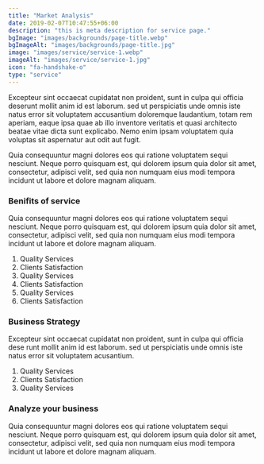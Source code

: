 ```yaml
---
title: "Market Analysis"
date: 2019-02-07T10:47:55+06:00
description: "this is meta description for service page."
bgImage: "images/backgrounds/page-title.webp"
bgImageAlt: "images/backgrounds/page-title.jpg"
image: "images/service/service-1.webp"
imageAlt: "images/service/service-1.jpg"
icon: "fa-handshake-o"
type: "service"
---
```


Excepteur sint occaecat cupidatat non proident, sunt in culpa qui officia deserunt mollit anim id est laborum. sed ut perspiciatis unde omnis iste natus error sit voluptatem accusantium doloremque laudantium, totam rem aperiam, eaque ipsa quae ab illo inventore veritatis et quasi architecto beatae vitae dicta sunt explicabo. Nemo enim ipsam voluptatem quia voluptas sit aspernatur aut odit aut fugit.

Quia consequuntur magni dolores eos qui ratione voluptatem sequi nesciunt. Neque porro quisquam est, qui dolorem ipsum quia dolor sit amet, consectetur, adipisci velit, sed quia non numquam eius modi tempora incidunt ut labore et dolore magnam aliquam.

### Benifits of service

Quia consequuntur magni dolores eos qui ratione voluptatem sequi nesciunt. Neque porro quisquam est, qui dolorem ipsum quia dolor sit amet, consectetur, adipisci velit, sed quia non numquam eius modi tempora incidunt ut labore et dolore magnam aliquam.

1. Quality Services
2. Clients Satisfaction
3. Quality Services
4. Clients Satisfaction
5. Quality Services
6. Clients Satisfaction

### Business Strategy

Excepteur sint occaecat cupidatat non proident, sunt in culpa qui officia dese runt mollit anim id est laborum. sed ut perspiciatis unde omnis iste natus error sit voluptatem acusantium.


1. Quality Services
2. Clients Satisfaction
3. Quality Services

### Analyze your business

Quia consequuntur magni dolores eos qui ratione voluptatem sequi nesciunt. Neque porro quisquam est, qui dolorem ipsum quia dolor sit amet, consectetur, adipisci velit, sed quia non numquam eius modi tempora incidunt ut labore et dolore magnam aliquam.